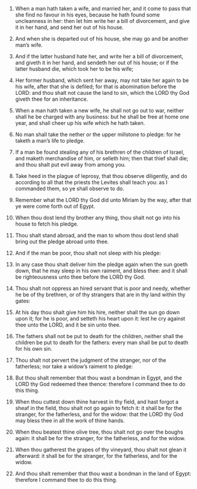 1. When a man hath taken a wife, and married her, and it come to
pass that she find no favour in his eyes, because he hath found some
uncleanness in her: then let him write her a bill of divorcement, and
give it in her hand, and send her out of his house.

2. And when she is departed out of his house, she may go and be
another man’s wife.

3. And if the latter husband hate her, and write her a bill of
divorcement, and giveth it in her hand, and sendeth her out of his
house; or if the latter husband die, which took her to be his wife;

4. Her former husband, which sent her away, may not take her again
to be his wife, after that she is defiled; for that is abomination
before the LORD: and thou shalt not cause the land to sin, which the
LORD thy God giveth thee for an inheritance.

5. When a man hath taken a new wife, he shall not go out to war,
neither shall he be charged with any business: but he shall be free at
home one year, and shall cheer up his wife which he hath taken.

6. No man shall take the nether or the upper millstone to pledge:
for he taketh a man’s life to pledge.

7. If a man be found stealing any of his brethren of the children of
Israel, and maketh merchandise of him, or selleth him; then that thief
shall die; and thou shalt put evil away from among you.

8. Take heed in the plague of leprosy, that thou observe diligently,
and do according to all that the priests the Levites shall teach you:
as I commanded them, so ye shall observe to do.

9. Remember what the LORD thy God did unto Miriam by the way, after
that ye were come forth out of Egypt.

10. When thou dost lend thy brother any thing, thou shalt not go
into his house to fetch his pledge.

11. Thou shalt stand abroad, and the man to whom thou dost lend
shall bring out the pledge abroad unto thee.

12. And if the man be poor, thou shalt not sleep with his pledge:

13. In any case thou shalt deliver him the pledge again when the sun
goeth down, that he may sleep in his own raiment, and bless thee: and
it shall be righteousness unto thee before the LORD thy God.

14. Thou shalt not oppress an hired servant that is poor and needy,
whether he be of thy brethren, or of thy strangers that are in thy
land within thy gates:

15. At his day thou shalt give him his hire,
neither shall the sun go down upon it; for he is poor, and setteth his
heart upon it: lest he cry against thee unto the LORD, and it be sin
unto thee.

16. The fathers shall not be put to death for the children, neither
shall the children be put to death for the fathers: every man shall be
put to death for his own sin.

17. Thou shalt not pervert the judgment of the stranger, nor of the
fatherless; nor take a widow’s raiment to pledge:

18. But thou shalt
remember that thou wast a bondman in Egypt, and the LORD thy God
redeemed thee thence: therefore I command thee to do this thing.

19. When thou cuttest down thine harvest in thy field, and hast
forgot a sheaf in the field, thou shalt not go again to fetch it: it
shall be for the stranger, for the fatherless, and for the widow: that
the LORD thy God may bless thee in all the work of thine hands.

20. When thou beatest thine olive tree, thou shalt not go over the
boughs again: it shall be for the stranger, for the fatherless, and
for the widow.

21. When thou gatherest the grapes of thy vineyard, thou shalt not
glean it afterward: it shall be for the stranger, for the fatherless,
and for the widow.

22. And thou shalt remember that thou wast a bondman in the land of
Egypt: therefore I command thee to do this thing.